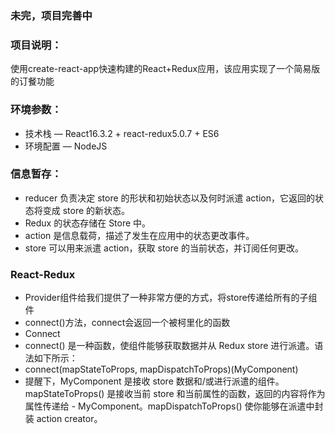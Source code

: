 
### 未完，项目完善中


### 项目说明：
使用create-react-app快速构建的React+Redux应用，该应用实现了一个简易版的订餐功能

### 环境参数：
- 技术栈   — React16.3.2 + react-redux5.0.7 + ES6
- 环境配置 — NodeJS 






### 信息暂存：
- reducer 负责决定 store 的形状和初始状态以及何时派遣 action，它返回的状态将变成 store 的新状态。
- Redux 的状态存储在 Store 中。
- action 是信息载荷，描述了发生在应用中的状态更改事件。
- store 可以用来派遣 action，获取 store 的当前状态，并订阅任何更改。
### React-Redux
-  Provider组件给我们提供了一种非常方便的方式，将store传递给所有的子组件
- connect()方法，connect会返回一个被柯里化的函数
- Connect
- connect() 是一种函数，使组件能够获取数据并从 Redux store 进行派遣。语法如下所示：
- connect(mapStateToProps, mapDispatchToProps)(MyComponent)
- 提醒下，MyComponent 是接收 store 数据和/或进行派遣的组件。mapStateToProps() 是接收当前 store 和当前属性的函数，返回的内容将作为属性传递给 - MyComponent。mapDispatchToProps() 使你能够在派遣中封装 action creator。








